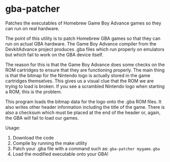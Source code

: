 # gba-patcher
Patches the executables of Homebrew Game Boy Advance games so they can run on real hardware.

The point of this utility is to patch Homebrew GBA games so that they can run on
actual GBA hardware.  The Game Boy Advance compiler from the DevkitAdvance
project produces .gba files which run properly on emulators but which fail to
work on the GBA device itself.

The reason for this is that the Game Boy Advance does some checks on the ROM
cartridges to ensure that they are functioning properly.  The main thing is
that the bitmap for the Nintendo logo is actually stored in the game cartridges
themselves.  This gives us a visual clue that the ROM we are trying to load is
broken.  If you see a scrambled Nintendo logo when starting a ROM, this is the
problem.

This program loads the bitmap data for the logo onto the .gba ROM files.  It
also writes other header information including the title of the game.  There is
also a checksum which must be placed at the end of the header or, again, the GBA
will fail to load our games.

Usage:

1. Download the code
2. Compile by running the make utility
3. Patch your .gba file with a command such as:
    `gba-patcher mygame.gba`
4. Load the modified executable onto your GBA!

